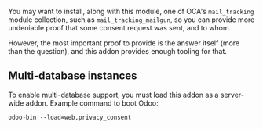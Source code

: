 You may want to install, along with this module, one of OCA's
`mail_tracking` module collection, such as `mail_tracking_mailgun`, so
you can provide more undeniable proof that some consent request was
sent, and to whom.

However, the most important proof to provide is the answer itself (more
than the question), and this addon provides enough tooling for that.

## Multi-database instances

To enable multi-database support, you must load this addon as a
server-wide addon. Example command to boot Odoo:

    odoo-bin --load=web,privacy_consent
